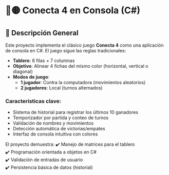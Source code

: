 # 🔴🟡 Conecta 4 en Consola (C#)

## 📖 Descripción General

Este proyecto implementa el clásico juego **Conecta 4** como una aplicación de consola en C#. El juego sigue las reglas tradicionales:

- **Tablero**: 6 filas × 7 columnas
- **Objetivo**: Alinear 4 fichas del mismo color (horizontal, vertical o diagonal)
- **Modos de juego**:
  - **1 jugador**: Contra la computadora (movimientos aleatorios)
  - **2 jugadores**: Local (turnos alternados)

### Características clave:
- Sistema de historial para registrar los últimos 10 ganadores
- Temporizador por partida y conteo de turnos
- Validación de nombres y movimientos
- Detección automática de victorias/empates
- Interfaz de consola intuitiva con colores

El proyecto demuestra:
✔️ Manejo de matrices para el tablero  
✔️ Programación orientada a objetos en C#  
✔️ Validación de entradas de usuario  
✔️ Persistencia básica de datos (historial)  

